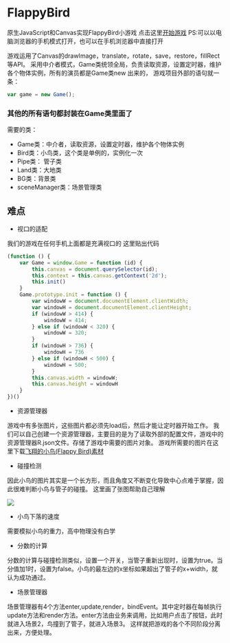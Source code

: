 # FlappyBird
原生JavaScript和Canvas实现FlappyBird小游戏
点击这里[开始游戏](https://xiaoxiongzi.github.io/FlappyBird/index.html)
PS:可以以电脑浏览器的手机模式打开，也可以在手机浏览器中直接打开

游戏运用了Canvas的drawImage，translate，rotate，save，restore，fillRect等API。
采用中介者模式，Game类统领全局，负责读取资源，设置定时器，维护各个物体实例，所有的演员都是Game类new 出来的， 游戏项目外部的语句就一条： 
```javascript
var game = new Game(); 
```
### 其他的所有语句都封装在Game类里面了 
需要的类： 

- Game类：中介者，读取资源，设置定时器，维护各个物体实例 
- Bird类：小鸟类，这个类是单例的，实例化一次 
- Pipe类： 管子类 
- Land类：大地类 
- BG类：背景类
- sceneManager类：场景管理类

## 难点
- 视口的适配

我们的游戏在任何手机上面都是充满视口的
这里贴出代码
```javascript
(function () {
    var Game = window.Game = function (id) {
        this.canvas = document.querySelector(id);
        this.context = this.canvas.getContext('2d');
        this.init()
    }
    Game.prototype.init = function () {
        var windowW = document.documentElement.clientWidth;
        var windowH = document.documentElement.clientHeight;
        if (windowW > 414) {
            windowW = 414;
        } else if (windowW < 320) {
            windowW = 320;
        }
        if (windowH > 736) {
            windowH = 736
        } else if (windowH < 500) {
            windowH = 500;
        }
        this.canvas.width = windowW;
        this.canvas.height = windowH
    }
})()
```

- 资源管理器

游戏中有多张图片，这些图片都必须先load后，然后才能让定时器开始工作。
我们可以自己创建一个资源管理器，主要目的是为了读取外部的配置文件，游戏中的资源管理器R.json文件。存储了游戏中需要的图片对象。
游戏所需要的图片在这里下载[飞翔的小鸟(Flappy Bird)素材](http://www.java1234.com/a/kaiyuan/sucai/2014/0930/2967.html)

- 碰撞检测

因此小鸟的图片其实是一个长方形，而且角度又不断变化导致中心点难于掌握，因此很难判断小鸟与管子的碰撞。
这里画了张图帮助自己理解

![](http://ounf1hr8f.bkt.clouddn.com/17-9-11/51583239.jpg)

- 小鸟下落的速度

需要模拟小鸟的重力，高中物理没有白学

- 分数的计算

分数的计算与碰撞检测类似，设置一个开关，当管子重新出现时，设置为true。当分值加1时，设置为false。小鸟的最左边的x坐标如果超出了管子的x+width，就认为成功通过。

- 场景管理器

场景管理器有4个方法enter,update,render，bindEvent。其中定时器在每帧执行update方法和render方法。enter方法由业务来调用，比如用户点击了按钮，此时就进入场景2，鸟撞到了管子，就进入场景3。 这样就把游戏的各个不同阶段分离出来，方便处理。




